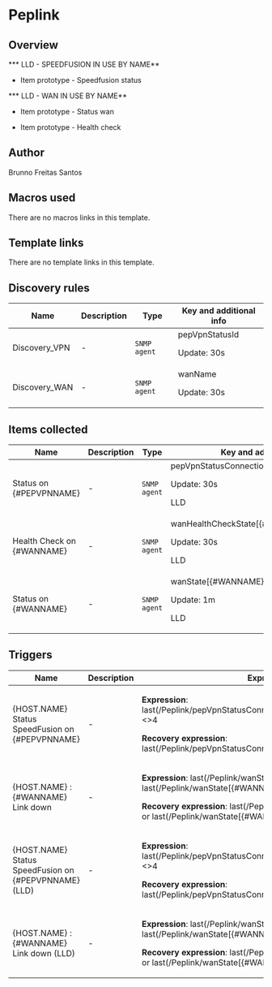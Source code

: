 # Peplink

## Overview

*** LLD - SPEEDFUSION IN USE BY NAME**


- Item prototype - Speedfusion status


*** LLD - WAN IN USE BY NAME**


- Item prototype - Status wan


- Item prototype - Health check



## Author

Brunno Freitas Santos

## Macros used

There are no macros links in this template.

## Template links

There are no template links in this template.

## Discovery rules

|Name|Description|Type|Key and additional info|
|----|-----------|----|----|
|Discovery_VPN|<p>-</p>|`SNMP agent`|pepVpnStatusId<p>Update: 30s</p>|
|Discovery_WAN|<p>-</p>|`SNMP agent`|wanName<p>Update: 30s</p>|


## Items collected

|Name|Description|Type|Key and additional info|
|----|-----------|----|----|
|Status on {#PEPVPNNAME}|<p>-</p>|`SNMP agent`|pepVpnStatusConnectionState[{#PEPVPNNAME}]<p>Update: 30s</p><p>LLD</p>|
|Health Check on {#WANNAME}|<p>-</p>|`SNMP agent`|wanHealthCheckState[{#WANNAME}]<p>Update: 30s</p><p>LLD</p>|
|Status on {#WANNAME}|<p>-</p>|`SNMP agent`|wanState[{#WANNAME}]<p>Update: 1m</p><p>LLD</p>|


## Triggers

|Name|Description|Expression|Priority|
|----|-----------|----------|--------|
|{HOST.NAME} Status SpeedFusion on {#PEPVPNNAME}|<p>-</p>|<p>**Expression**: last(/Peplink/pepVpnStatusConnectionState[{#PEPVPNNAME}])<>4</p><p>**Recovery expression**: last(/Peplink/pepVpnStatusConnectionState[{#PEPVPNNAME}])=4</p>|high|
|{HOST.NAME} : {#WANNAME} Link down|<p>-</p>|<p>**Expression**: last(/Peplink/wanState[{#WANNAME}])<>3 and last(/Peplink/wanState[{#WANNAME}])<>1</p><p>**Recovery expression**: last(/Peplink/wanState[{#WANNAME}])=3 or last(/Peplink/wanState[{#WANNAME}])=1</p>|high|
|{HOST.NAME} Status SpeedFusion on {#PEPVPNNAME} (LLD)|<p>-</p>|<p>**Expression**: last(/Peplink/pepVpnStatusConnectionState[{#PEPVPNNAME}])<>4</p><p>**Recovery expression**: last(/Peplink/pepVpnStatusConnectionState[{#PEPVPNNAME}])=4</p>|high|
|{HOST.NAME} : {#WANNAME} Link down (LLD)|<p>-</p>|<p>**Expression**: last(/Peplink/wanState[{#WANNAME}])<>3 and last(/Peplink/wanState[{#WANNAME}])<>1</p><p>**Recovery expression**: last(/Peplink/wanState[{#WANNAME}])=3 or last(/Peplink/wanState[{#WANNAME}])=1</p>|high|
